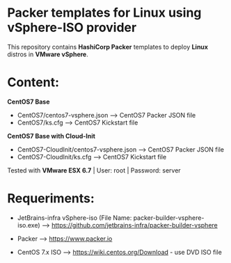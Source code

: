 # Packer templates for Linux using vSphere-ISO provider

This repository contains **HashiCorp Packer** templates to deploy **Linux** distros in **VMware vSphere**. 

# Content: #

**CentOS7 Base**

* CentOS7/centos7-vsphere.json --> CentOS7 Packer JSON file
* CentOS7/ks.cfg --> CentOS7 Kickstart file

**CentOS7 Base with Cloud-Init**

* CentOS7-CloudInit/centos7-vsphere.json --> CentOS7 Packer JSON file
* CentOS7-CloudInit/ks.cfg --> CentOS7 Kickstart file

Tested with **VMware ESX 6.7** | User: root | Password: server

# Requeriments: #

* JetBrains-infra vSphere-iso (File Name: packer-builder-vsphere-iso.exe) --> https://github.com/jetbrains-infra/packer-builder-vsphere

* Packer --> https://www.packer.io

* CentOS 7.x ISO --> https://wiki.centos.org/Download - use DVD ISO file
